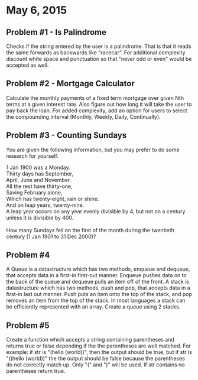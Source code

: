 <h1>May 6, 2015</h1>

<h2>Problem #1 - Is Palindrome</h2>

<p>Checks if the string entered by the user is a palindrome. That is that it reads the same forwards as backwards like “racecar”. For additional complexity discount white space and punctuation so that "never odd or even" would be accepted as well.</p>

<h2>Problem #2 - Mortgage Calculator</h2>
<p>Calculate the monthly payments of a fixed term mortgage over given Nth terms at a given interest rate. Also figure out how long it will take the user to pay back the loan. For added complexity, add an option for users to select the compounding interval (Monthly, Weekly, Daily, Continually).</p>

<h2>Problem #3 - Counting Sundays</h2>
<p>You are given the following information, but you may prefer to do some research for yourself.<br>

1 Jan 1900 was a Monday.<br>
Thirty days has September,<br>
April, June and November.<br>
All the rest have thirty-one,<br>
Saving February alone,<br>
Which has twenty-eight, rain or shine.<br>
And on leap years, twenty-nine.<br>
A leap year occurs on any year evenly divisible by 4, but not on a century unless it is divisible by 400.<br><br>
How many Sundays fell on the first of the month during the twentieth century (1 Jan 1901 to 31 Dec 2000)?</p>

<h2>Problem #4</h2>
<p>A Queue is a datastructure which has two methods, enqueue and dequeue, that accepts data in a first-in first-out manner. Enqueue pushes data on to the back of the queue and dequeue pulls an item off of the front. A stack is datastructure which has two methods, push and pop, that accepts data in a first-in last out manner. Push puts an item onto the top of the stack, and pop removes an item from the top of the stack. In most languages a stack can be efficiently represented with an array. Create a queue using 2 stacks.</p>

<h2>Problem #5</h2>
<p>Create a function which accepts a string containing parentheses and returns true or false depending if the the parentheses are well matched.
For example: if str is "(hello (world))", then the output should be true, but if str is "((hello (world))" the the output should be false because the parentheses do not correctly match up. Only "(" and ")" will be used. If str contains no parentheses return true. </p>
